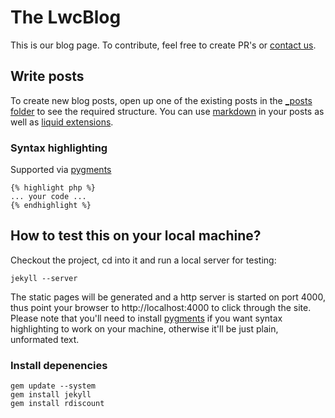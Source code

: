 The LwcBlog
===========

This is our blog page.
To contribute, feel free to create PR's or [contact us](https://github.com/lewildcode/lewildcode.github.io/issues/new).

## Write posts

To create new blog posts, open up one of the existing posts in the [_posts folder](https://github.com/lewildcode/lewildcode.github.io/tree/master/_posts) to see
the required structure. You can use [markdown](http://daringfireball.net/projects/markdown/syntax) in your posts as well as [liquid extensions](https://github.com/mojombo/jekyll/wiki/liquid-extensions).

### Syntax highlighting

Supported via [pygments](http://pygments.org/)

    {% highlight php %}
    ... your code ...
    {% endhighlight %}

## How to test this on your local machine?

Checkout the project, cd into it and run a local server for testing:

    jekyll --server

The static pages will be generated and a http server is started on port 4000, thus point your browser to http://localhost:4000 to click through the site.
Please note that you'll need to install [pygments](http://pygments.org/) if you want syntax highlighting to work on your machine, otherwise it'll be just plain, unformated text.

### Install depenencies

    gem update --system
    gem install jekyll
    gem install rdiscount
